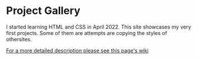 # Project Gallery

I started learning HTML and CSS in April 2022. This site showcases my very first projects. Some of them are attempts are copying the styles of othersites. 

[For a more detailed description please see this page's wiki](https://github.com/carlosalbertobuitragosantamaria/project-gallery/wiki)
